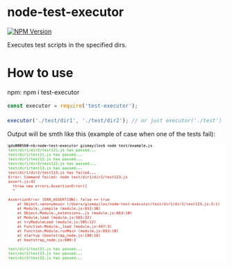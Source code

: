 # node-test-executor

[![NPM Version][npm-image]][npm-url]

Executes test scripts in the specified dirs.

# How to use

npm: npm i test-executor

```js
const executor = require('test-executor');

executor('./test/dir1', './test/dir2'); // or just executor('./test')

```
Output will be smth like this (example of case when one of the tests fail):

![gaa1](https://github.com/Guseyn/node-test-executor/blob/master/Screen%20Shot%202018-05-05%20at%2021.41.10.png)

[npm-image]: https://img.shields.io/npm/v/test-executor.svg
[npm-url]: https://npmjs.org/package/test-executor
